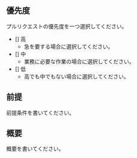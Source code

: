 ## 優先度

プルリクエストの優先度を一つ選択してください。

- [] 高
  - 急を要する場合に選択してください。
- [] 中
  - 業務に必要な作業の場合に選択してください。
- [] 低
  - 高でも中でもない場合に選択してください。

## 前提

前提条件を書いてください。

## 概要

概要を書いてください。